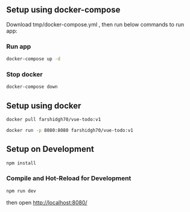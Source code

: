 ## Setup using docker-compose

Download tmp/docker-compose.yml , then run below commands to run app:

### Run app

```sh
docker-compose up -d
```

### Stop docker

```sh
docker-compose down
```

## Setup using docker

```sh
docker pull farshidgh70/vue-todo:v1
```

```sh
docker run -p 8080:8080 farshidgh70/vue-todo:v1
```

## Setup on Development

```sh
npm install
```

### Compile and Hot-Reload for Development

```sh
npm run dev
```

then open [http://localhost:8080/](http://localhost:8080/)
